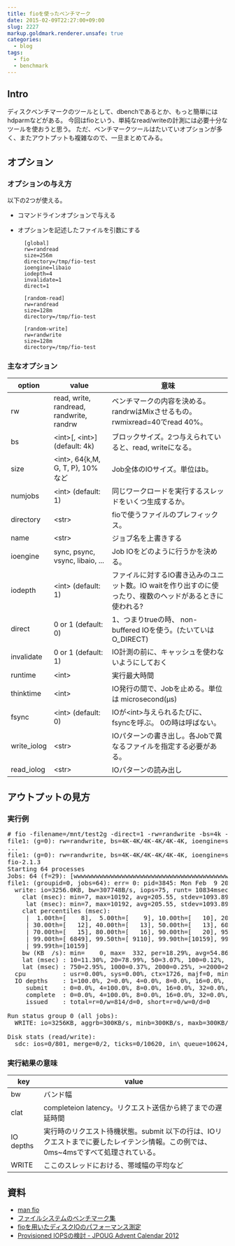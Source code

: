 ```yaml
---
title: fioを使ったベンチマーク
date: 2015-02-09T22:27:00+09:00
slug: 2227
markup.goldmark.renderer.unsafe: true
categories:
  - blog
tags:
  - fio
  - benchmark
---
```



## Intro

ディスクベンチマークのツールとして、dbenchであるとか、もっと簡単にはhdparmなどがある。
今回はfioという、単純なread/writeの計測には必要十分なツールを使おうと思う。
ただ、ベンチマークツールはたいていオプションが多く、またアウトプットも複雑なので、一旦まとめてみる。

## オプション

### オプションの与え方
以下の2つが使える。

- コマンドラインオプションで与える
- オプションを記述したファイルを引数にする

        [global]
        rw=randread
        size=256m
        directory=/tmp/fio-test
        ioengine=libaio
        iodepth=4
        invalidate=1
        direct=1

        [random-read]
        rw=randread
        size=128m
        directory=/tmp/fio-test

        [random-write]
        rw=randwrite
        size=128m
        directory=/tmp/fio-test

### 主なオプション

| option | value | 意味 |
|-------|--------|-----|
| rw | read, write, randread, randwrite, randrw | ベンチマークの内容を決める。randrwはMixさせるもの。rwmixread=40でread 40%。|
| bs | <int\>[, <int\>] (default: 4k) | ブロックサイズ。2つ与えられていると、read, writeになる。 |
| size | <int\>, 64\{k,M, G, T, P\}, 10% など | Job全体のIOサイズ。単位はb。|
| numjobs | <int\> (default: 1) | 同じワークロードを実行するスレッドをいくつ生成するか。 |
| directory | <str\> | fioで使うファイルのプレフィックス。|
| name | <str\> | ジョブ名を上書きする |
| ioengine | sync, psync, vsync, libaio, ... | Job IOをどのように行うかを決める。 |
| iodepth | <int\> (default: 1) | ファイルに対するIO書き込みのユニット数。IO waitを作り出すのに使ったり、複数のヘッドがあるときに使われる? |
| direct | 0 or 1 (default: 0) | 1、つまりtrueの時、 non-buffered IOを使う。(たいていは O\_DIRECT) |
| invalidate | 0 or 1 (default: 1) | IO計測の前に、キャッシュを使わないようにしておく |
| runtime | <int\> | 実行最大時間 |
| thinktime | <int\> | IO発行の間で、Jobを止める。単位は microsecond(μs) |
| fsync | <int\> (default: 0) | IOが<int\>与えられるたびに、fsyncを呼ぶ。 0の時は呼ばない。 |
| write\_iolog | <str\> | IOパターンの書き出し。各Jobで異なるファイルを指定する必要がある。 |
| read\_iolog | <str\> | IOパターンの読み出し |

## アウトプットの見方
### 実行例

<pre>
# fio -filename=/mnt/test2g -direct=1 -rw=randwrite -bs=4k -size=2G -numjobs=64 -runtime=10 -group\_reporting -name=file1
file1: (g=0): rw=randwrite, bs=4K-4K/4K-4K/4K-4K, ioengine=sync, iodepth=1
...
file1: (g=0): rw=randwrite, bs=4K-4K/4K-4K/4K-4K, ioengine=sync, iodepth=1
fio-2.1.3
Starting 64 processes
Jobs: 64 (f=29): [wwwwwwwwwwwwwwwwwwwwwwwwwwwwwwwwwwwwwwwwwwwwwwwwwwwwwwwwwwwwwwww] [100.0% done] [0KB/315KB/0KB /s] [0/78/0 iops] [eta 00m:00s]
file1: (groupid=0, jobs=64): err= 0: pid=3845: Mon Feb  9 20:10:11 2015
  write: io=3256.0KB, bw=307748B/s, iops=75, runt= 10834msec
    clat (msec): min=7, max=10192, avg=205.55, stdev=1093.89
     lat (msec): min=7, max=10192, avg=205.55, stdev=1093.89
    clat percentiles (msec):
     |  1.00th=[    8],  5.00th=[    9], 10.00th=[   10], 20.00th=[   11],
     | 30.00th=[   12], 40.00th=[   13], 50.00th=[   13], 60.00th=[   14],
     | 70.00th=[   15], 80.00th=[   16], 90.00th=[   20], 95.00th=[  586],
     | 99.00th=[ 6849], 99.50th=[ 9110], 99.90th=[10159], 99.95th=[10159],
     | 99.99th=[10159]
    bw (KB  /s): min=    0, max=  332, per=18.29%, avg=54.86, stdev=114.66
    lat (msec) : 10=11.30%, 20=78.99%, 50=3.07%, 100=0.12%, 250=0.12%
    lat (msec) : 750=2.95%, 1000=0.37%, 2000=0.25%, >=2000=2.83%
  cpu          : usr=0.00%, sys=0.00%, ctx=1726, majf=0, minf=1909
  IO depths    : 1=100.0%, 2=0.0%, 4=0.0%, 8=0.0%, 16=0.0%, 32=0.0%, >=64=0.0%
     submit    : 0=0.0%, 4=100.0%, 8=0.0%, 16=0.0%, 32=0.0%, 64=0.0%, >=64=0.0%
     complete  : 0=0.0%, 4=100.0%, 8=0.0%, 16=0.0%, 32=0.0%, 64=0.0%, >=64=0.0%
     issued    : total=r=0/w=814/d=0, short=r=0/w=0/d=0

Run status group 0 (all jobs):
  WRITE: io=3256KB, aggrb=300KB/s, minb=300KB/s, maxb=300KB/s, mint=10834msec, maxt=10834msec

Disk stats (read/write):
  sdc: ios=0/801, merge=0/2, ticks=0/10620, in\_queue=10624, util=98.48%
</pre>

### 実行結果の意味

| key | value |
|-----|-------|
| bw | バンド幅 |
| clat | completeion latency。リクエスト送信から終了までの遅延時間 |
| IO depths | 実行時のリクエスト待機状態。submit 以下の行は、IOリクエストまでに要したレイテンシ情報。この例では、0ms~4msですべて処理されている。 |
| WRITE | ここのスレッドにおける、帯域幅の平均など |

## 資料
- [man fio](http://linux.die.net/man/1/fio)
- [ファイルシステムのベンチマーク集](http://www.nminoru.jp/~nminoru/unix/fs_benchmarks.html)
- [fioを用いたディスクIOのパフォーマンス測定](http://sourceforge.jp/magazine/08/05/22/0127246)
- [Provisioned IOPSの検討 - JPOUG Advent Calendar 2012](http://d.hatena.ne.jp/sh2/20121217)
